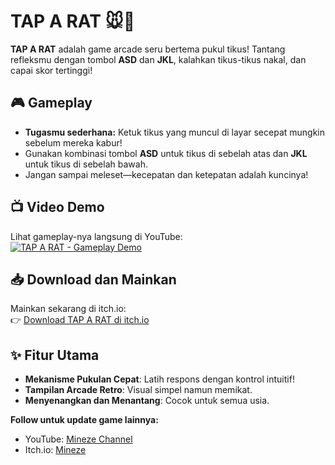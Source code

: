 # TAP A RAT 🐭🔨

**TAP A RAT** adalah game arcade seru bertema pukul tikus! Tantang refleksmu dengan tombol **ASD** dan **JKL**, kalahkan tikus-tikus nakal, dan capai skor tertinggi!

## 🎮 Gameplay
- **Tugasmu sederhana:** Ketuk tikus yang muncul di layar secepat mungkin sebelum mereka kabur!
- Gunakan kombinasi tombol **ASD** untuk tikus di sebelah atas dan **JKL** untuk tikus di sebelah bawah.
- Jangan sampai meleset—kecepatan dan ketepatan adalah kuncinya!

## 📺 Video Demo
Lihat gameplay-nya langsung di YouTube:  
[![TAP A RAT - Gameplay Demo](https://img.youtube.com/vi/svmwSEZgrk4/0.jpg)](https://www.youtube.com/watch?v=svmwSEZgrk4&feature=youtu.be)

## 📥 Download dan Mainkan
Mainkan sekarang di itch.io:  
👉 [Download TAP A RAT di itch.io](https://mineze.itch.io/tap-a-rat)

## ✨ Fitur Utama
- **Mekanisme Pukulan Cepat**: Latih respons dengan kontrol intuitif!
- **Tampilan Arcade Retro**: Visual simpel namun memikat.
- **Menyenangkan dan Menantang**: Cocok untuk semua usia.

**Follow untuk update game lainnya:**  
- YouTube: [Mineze Channel](https://www.youtube.com/channel/[channel-id])  
- Itch.io: [Mineze](https://mineze.itch.io)
